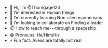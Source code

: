 - 👋 Hi, I’m @Thorngage123
- 👀 I’m interested in Human things
- 🌱 I’m currently learning Non-alien mannerisms
- 💞️ I’m looking to collaborate on Finding a leader
- 📫 How to reach me---through a spaceship
- 😄 Pronouns: He/Him/His
- ⚡ Fun fact: Aliens are totally not real

<!---
Thorngage123/Thorngage123 is a ✨ special ✨ repository because its `README.md` (this file) appears on your GitHub profile.
You can click the Preview link to take a look at your changes.
--->
